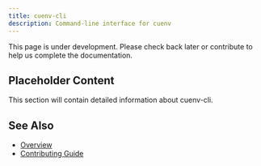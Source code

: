 ```yaml
---
title: cuenv-cli
description: Command-line interface for cuenv
---
```


This page is under development. Please check back later or contribute to help us complete the documentation.

## Placeholder Content

This section will contain detailed information about cuenv-cli.

## See Also

- [Overview](/)
- [Contributing Guide](/contributing/)
